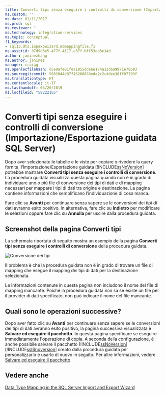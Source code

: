 ```yaml
---
title: Converti tipi senza eseguire i controlli di conversione (Importazione/Esportazione guidata SQL Server) | Microsoft Docs
ms.custom: ''
ms.date: 01/11/2017
ms.prod: sql
ms.reviewer: ''
ms.technology: integration-services
ms.topic: conceptual
f1_keywords:
- sql13.dts.impexpwizard.nomappingfile.f1
ms.assetid: 87d9d3e5-477f-4117-a37f-bff53ea3e14d
author: janinezhang
ms.author: janinez
manager: craigg
ms.openlocfilehash: d5e0afe01fea1855dde6e174a12d6a9971e78b83
ms.sourcegitcommit: 5683044d87f16200888eda2c2c4dee38ff87793f
ms.translationtype: HT
ms.contentlocale: it-IT
ms.lasthandoff: 03/20/2019
ms.locfileid: "58222165"
---
```

# <a name="convert-types-without-conversion-checking-sql-server-import-and-export-wizard"></a>Converti tipi senza eseguire i controlli di conversione (Importazione/Esportazione guidata SQL Server)
  Dopo aver selezionato le tabelle e le viste per copiare o rivedere la query fornita, l’Importazione/Esportazione guidata [!INCLUDE[ssNoVersion](../../includes/ssnoversion-md.md)] potrebbe mostrare **Converti tipi senza eseguire i controlli di conversione**. La procedura guidata visualizza questa pagina quando non è in grado di individuare uno o più file di conversione dei tipi di dati e di mapping necessari per mappare i tipi di dati tra origine e destinazione. La pagina contiene informazioni che semplificano l’individuazione di cosa manca.
  
 Fare clic su **Avanti** per continuare senza sapere se le conversioni dei tipi di dati avranno esito positivo. In alternativa, fare clic su **Indietro** per modificare le selezioni oppure fare clic su **Annulla** per uscire dalla procedura guidata.

## <a name="screen-shot-of-the-convert-types-page"></a>Screenshot della pagina Converti tipi  
  
La schermata riportata di seguito mostra un esempio della pagina **Converti tipi senza eseguire i controlli di conversione** della procedura guidata.

![Conversione dei tipi](../../integration-services/import-export-data/media/convert-types.png)

Il problema è che la procedura guidata non è in grado di trovare un file di mapping che esegue il mapping dei tipi di dati per la destinazione selezionata.

Le informazioni contenute in questa pagina non includono il nome del file di mapping mancante. Poiché la procedura guidata non sa se esiste un file per il provider di dati specificato, non può indicare il nome del file mancante.

## <a name="whats-next"></a>Quali sono le operazioni successive?  
 Dopo aver fatto clic su **Avanti** per continuare senza sapere se le conversioni dei tipi di dati avranno esito positivo, la pagina successiva visualizzata è **Salvare ed eseguire il pacchetto**. In questa pagina specificare se eseguire immediatamente l'operazione di copia. A seconda della configurazione, è anche possibile salvare il pacchetto [!INCLUDE[ssNoVersion](../../includes/ssnoversion-md.md)] [!INCLUDE[ssISnoversion](../../includes/ssisnoversion-md.md)] creato dalla procedura guidata per personalizzarlo e usarlo di nuovo in seguito. Per altre informazioni, vedere [Salvare ed eseguire il pacchetto](../../integration-services/import-export-data/save-and-run-package-sql-server-import-and-export-wizard.md).  

## <a name="see-also"></a>Vedere anche
[Data Type Mapping in the SQL Server Import and Export Wizard](../../integration-services/import-export-data/data-type-mapping-in-the-sql-server-import-and-export-wizard.md)

